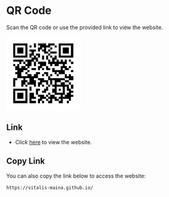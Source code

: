 # QR Code

Scan the QR code or use the provided link to view the website.

![QR Code](./img/qr.PNG)

## Link
- Click [here](https://vitalis-maina.github.io/) to view the website.

## Copy Link
You can also copy the link below to access the website:

```bash
https://vitalis-maina.github.io/
